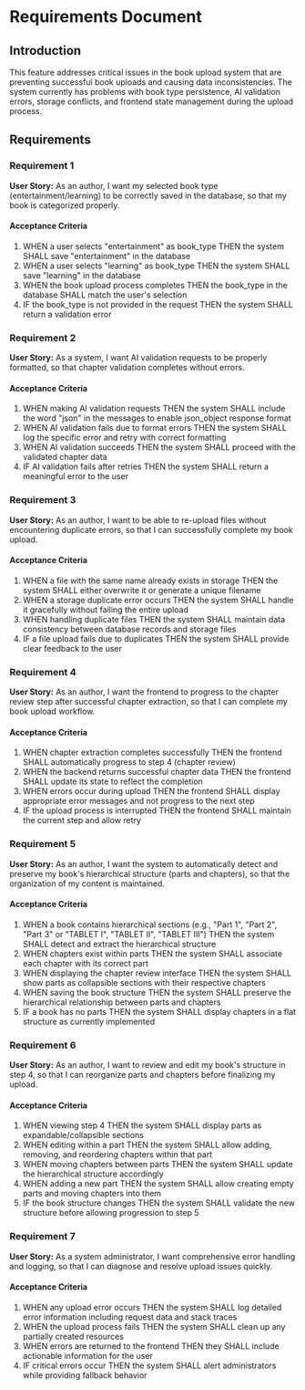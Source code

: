 # Requirements Document

## Introduction

This feature addresses critical issues in the book upload system that are preventing successful book uploads and causing data inconsistencies. The system currently has problems with book type persistence, AI validation errors, storage conflicts, and frontend state management during the upload process.

## Requirements

### Requirement 1

**User Story:** As an author, I want my selected book type (entertainment/learning) to be correctly saved in the database, so that my book is categorized properly.

#### Acceptance Criteria

1. WHEN a user selects "entertainment" as book_type THEN the system SHALL save "entertainment" in the database
2. WHEN a user selects "learning" as book_type THEN the system SHALL save "learning" in the database
3. WHEN the book upload process completes THEN the book_type in the database SHALL match the user's selection
4. IF the book_type is not provided in the request THEN the system SHALL return a validation error

### Requirement 2

**User Story:** As a system, I want AI validation requests to be properly formatted, so that chapter validation completes without errors.

#### Acceptance Criteria

1. WHEN making AI validation requests THEN the system SHALL include the word "json" in the messages to enable json_object response format
2. WHEN AI validation fails due to format errors THEN the system SHALL log the specific error and retry with correct formatting
3. WHEN AI validation succeeds THEN the system SHALL proceed with the validated chapter data
4. IF AI validation fails after retries THEN the system SHALL return a meaningful error to the user

### Requirement 3

**User Story:** As an author, I want to be able to re-upload files without encountering duplicate errors, so that I can successfully complete my book upload.

#### Acceptance Criteria

1. WHEN a file with the same name already exists in storage THEN the system SHALL either overwrite it or generate a unique filename
2. WHEN a storage duplicate error occurs THEN the system SHALL handle it gracefully without failing the entire upload
3. WHEN handling duplicate files THEN the system SHALL maintain data consistency between database records and storage files
4. IF a file upload fails due to duplicates THEN the system SHALL provide clear feedback to the user

### Requirement 4

**User Story:** As an author, I want the frontend to progress to the chapter review step after successful chapter extraction, so that I can complete my book upload workflow.

#### Acceptance Criteria

1. WHEN chapter extraction completes successfully THEN the frontend SHALL automatically progress to step 4 (chapter review)
2. WHEN the backend returns successful chapter data THEN the frontend SHALL update its state to reflect the completion
3. WHEN errors occur during upload THEN the frontend SHALL display appropriate error messages and not progress to the next step
4. IF the upload process is interrupted THEN the frontend SHALL maintain the current step and allow retry

### Requirement 5

**User Story:** As an author, I want the system to automatically detect and preserve my book's hierarchical structure (parts and chapters), so that the organization of my content is maintained.

#### Acceptance Criteria

1. WHEN a book contains hierarchical sections (e.g., "Part 1", "Part 2", "Part 3" or "TABLET I", "TABLET II", "TABLET III") THEN the system SHALL detect and extract the hierarchical structure
2. WHEN chapters exist within parts THEN the system SHALL associate each chapter with its correct part
3. WHEN displaying the chapter review interface THEN the system SHALL show parts as collapsible sections with their respective chapters
4. WHEN saving the book structure THEN the system SHALL preserve the hierarchical relationship between parts and chapters
5. IF a book has no parts THEN the system SHALL display chapters in a flat structure as currently implemented

### Requirement 6

**User Story:** As an author, I want to review and edit my book's structure in step 4, so that I can reorganize parts and chapters before finalizing my upload.

#### Acceptance Criteria

1. WHEN viewing step 4 THEN the system SHALL display parts as expandable/collapsible sections
2. WHEN editing within a part THEN the system SHALL allow adding, removing, and reordering chapters within that part
3. WHEN moving chapters between parts THEN the system SHALL update the hierarchical structure accordingly
4. WHEN adding a new part THEN the system SHALL allow creating empty parts and moving chapters into them
5. IF the book structure changes THEN the system SHALL validate the new structure before allowing progression to step 5

### Requirement 7

**User Story:** As a system administrator, I want comprehensive error handling and logging, so that I can diagnose and resolve upload issues quickly.

#### Acceptance Criteria

1. WHEN any upload error occurs THEN the system SHALL log detailed error information including request data and stack traces
2. WHEN the upload process fails THEN the system SHALL clean up any partially created resources
3. WHEN errors are returned to the frontend THEN they SHALL include actionable information for the user
4. IF critical errors occur THEN the system SHALL alert administrators while providing fallback behavior
